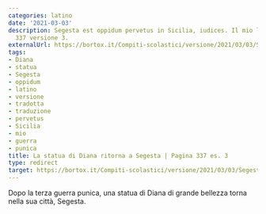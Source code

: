 ```yaml
---
categories: latino
date: '2021-03-03'
description: Segesta est oppidum pervetus in Sicilia, iudices. Il mio latino pagina
  337 versione 3.
externalUrl: https://bortox.it/Compiti-scolastici/versione/2021/03/03/Segesta-statua-Diana-3-337.html
tags:
- Diana
- statua
- Segesta
- oppidum
- latino
- versione
- tradotta
- traduzione
- pervetus
- Sicilia
- mio
- guerra
- punica
title: La statua di Diana ritorna a Segesta | Pagina 337 es. 3
type: redirect
target: https://bortox.it/Compiti-scolastici/versione/2021/03/03/Segesta-statua-Diana-3-337.html
---
```



Dopo la terza guerra punica, una statua di Diana di grande bellezza torna nella sua città, Segesta.
